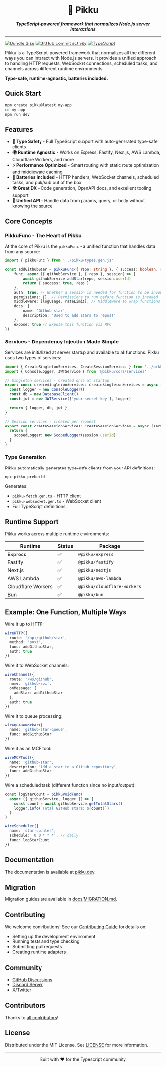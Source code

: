<div align="center">
  <h1>🦎 Pikku</h1>
  <p><em><strong>TypeScript-powered framework that normalizes Node.js server interactions</strong></em></p>
</div>

<hr />

[![Bundle Size](https://img.shields.io/bundlephobia/min/@pikku/core)](https://bundlephobia.com/result?p=@pikku/core)
[![GitHub commit activity](https://img.shields.io/github/commit-activity/m/pikkujs/pikku)](https://github.com/pikkujs/pikku/pulse)
[![TypeScript](https://img.shields.io/badge/TypeScript-100%25-blue.svg)](https://www.typescriptlang.org/)

Pikku is a TypeScript-powered framework that normalizes all the different ways you can interact with Node.js servers. It provides a unified approach to handling HTTP requests, WebSocket connections, scheduled tasks, and channels across different runtime environments.

**Type-safe, runtime-agnostic, batteries included.**

## Quick Start

```bash
npm create pikku@latest my-app
cd my-app
npm run dev
```

## Features

- **🔐 Type Safety** - Full TypeScript support with auto-generated type-safe clients
- **🌍 Runtime Agnostic** - Works on Express, Fastify, Next.js, AWS Lambda, Cloudflare Workers, and more
- **⚡ Performance Optimized** - Smart routing with static route optimization and middleware caching
- **🔋 Batteries Included** - HTTP handlers, WebSocket channels, scheduled tasks, and pub/sub out of the box
- **🛠️ Great DX** - Code generation, OpenAPI docs, and excellent tooling support
- **🎯 Unified API** - Handle data from params, query, or body without knowing the source

## Core Concepts

### PikkuFunc - The Heart of Pikku

At the core of Pikku is the `pikkuFunc` - a unified function that handles data from any source:

```ts
import { pikkuFunc } from '../pikku-types.gen.js'

const addGithubStar = pikkuFunc<{ repo: string }, { success: boolean, repo: string }>({
    func: async ({ githubService }, { repo }, session) => {
        await githubService.addStar(repo, session.userId)
        return { success: true, repo }
    },
    auth: true, // Whether a session is needed for function to be invoked
    permissions: {}, // Permissions to run before function is invoked
    middleware: [logUsage, rateLimit], // Middleware to wrap functions
    docs: {
        name: 'Github star',
        description: 'Used to add stars to repos!'
    },
    expose: true // Expose this function via RPC
})
```

### Services - Dependency Injection Made Simple

Services are initialized at server startup and available to all functions. Pikku uses two types of services:

```ts
import { CreateSingletonServices, CreateSessionServices } from '../pikku-types.gen.js'
import { ConsoleLogger, JWTService } from '@pikku/core/services'

// Singleton services - created once at startup
export const createSingletonServices: CreateSingletonServices = async (config) => {
  const logger = new ConsoleLogger()
  const db = new DatabaseClient()
  const jwt = new JWTService(['your-secret-key'], logger)
  
  return { logger, db, jwt }
}

// Session services - created per request
export const createSessionServices: CreateSessionServices = async (services, interaction, session) => {
  return {
    scopedLogger: new ScopedLogger(session.userId)
  }
}
```

### Type Generation

Pikku automatically generates type-safe clients from your API definitions:

```bash
npx pikku prebuild
```

Generates:
- `pikku-fetch.gen.ts` - HTTP client
- `pikku-websocket.gen.ts` - WebSocket client  
- Full TypeScript definitions

## Runtime Support

Pikku works across multiple runtime environments:

| Runtime | Status | Package |
|---------|--------|---------|
| Express | ✅ | `@pikku/express` |
| Fastify | ✅ | `@pikku/fastify` |
| Next.js | ✅ | `@pikku/nextjs` |
| AWS Lambda | ✅ | `@pikku/aws-lambda` |
| Cloudflare Workers | ✅ | `@pikku/cloudflare-workers` |
| Bun | ✅ | `@pikku/bun` |

## Example: One Function, Multiple Ways

Wire it up to HTTP:

```ts
wireHTTP({
  route: '/api/github/star',
  method: 'post',
  func: addGithubStar,
  auth: true
})
```

Wire it to WebSocket channels:

```ts
wireChannel({
  route: '/ws/github',
  name: 'github-api',
  onMessage: {
    addStar: addGithubStar
  },
  auth: true
})
```

Wire it to queue processing:

```ts
wireQueueWorker({
  name: 'github-star-queue',
  func: addGithubStar
})
```

Wire it as an MCP tool:

```ts
wireMCPTool({
  name: 'github-star',
  description: 'Add a star to a GitHub repository',
  func: addGithubStar
})
```

Wire a scheduled task (different function since no input/output):

```ts
const logStarCount = pikkuVoidFunc(
  async ({ githubService, logger }) => {
    const count = await githubService.getTotalStars()
    logger.info(`Total GitHub stars: ${count}`)
  }
)

wireScheduler({
  name: 'star-counter',
  schedule: '0 0 * * *', // daily
  func: logStarCount
})
```

## Documentation

The documentation is available at [pikku.dev](https://pikku.dev).

## Migration

Migration guides are available in [docs/MIGRATION.md](docs/MIGRATION.md).

## Contributing

We welcome contributions! See our [Contributing Guide](docs/CONTRIBUTING.md) for details on:

- Setting up the development environment
- Running tests and type checking
- Submitting pull requests
- Creating runtime adapters

## Community

- [GitHub Discussions](https://github.com/pikkujs/pikku/discussions)
- [Discord Server](https://discord.com/invite/z7r4rhwJ)
- [X/Twitter](https://x.com/pikkujs)

## Contributors

Thanks to [all contributors](https://github.com/yourusername/pikku/graphs/contributors)!

## License

Distributed under the MIT License. See [LICENSE](LICENSE) for more information.

---

<div align="center">
  <p>Built with ❤️ for the Typescript community</p>
</div>